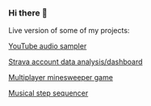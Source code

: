 ### Hi there 👋

Live version of some of my projects:

[YouTube audio sampler](http://46.101.156.79:8002)

[Strava account data analysis/dashboard](http://46.101.156.79:8003)

[Multiplayer minesweeper game](http://46.101.156.79:8000)

[Musical step sequencer](http://46.101.156.79:8081/)
<!--
**bartwroblewski/bartwroblewski** is a ✨ _special_ ✨ repository because its `README.md` (this file) appears on your GitHub profile.

Here are some ideas to get you started:

- 🔭 I’m currently working on ...
- 🌱 I’m currently learning ...
- 👯 I’m looking to collaborate on ...
- 🤔 I’m looking for help with ...
- 💬 Ask me about ...
- 📫 How to reach me: ...
- 😄 Pronouns: ...
- ⚡ Fun fact: ...
-->
